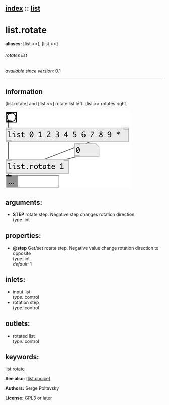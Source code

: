 [index](index.html) :: [list](category_list.html)
---

# list.rotate
**aliases:** [list.&lt;&lt;], [list.&gt;&gt;]


###### rotates list

*available since version:* 0.1

---


## information
[list.rotate] and [list.&lt;&lt;] rotate list left. [list.&gt;&gt; rotates right.


[![example](../examples/img/list.rotate.jpg)](../examples/pd/list.rotate.pd)



## arguments:

* **STEP**
rotate step. Negative step changes rotation direction<br>
_type:_ int<br>





## properties:

* **@step** 
Get/set rotate step. Negative value change rotation direction to opposite<br>
_type:_ int<br>
_default:_ 1<br>



## inlets:

* input list<br>
_type:_ control
* rotation step<br>
_type:_ control



## outlets:

* rotated list<br>
_type:_ control



## keywords:

[list](keywords/list.html)
[rotate](keywords/rotate.html)



**See also:**
[\[list.choice\]](list.choice.html)




**Authors:** Serge Poltavsky




**License:** GPL3 or later





